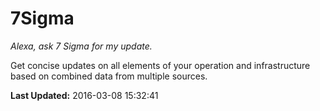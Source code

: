 # 7Sigma
*Alexa, ask 7 Sigma for my update.*

Get concise updates on all elements of your operation and infrastructure based on combined data from multiple sources.

**Last Updated:** 2016-03-08 15:32:41